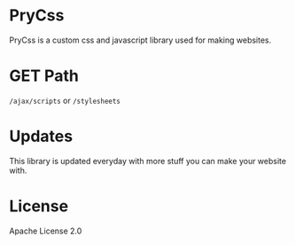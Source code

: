# PryCss
PryCss is a custom css and javascript library used for making websites.

# GET Path
`/ajax/scripts` or `/stylesheets`

# Updates
This library is updated everyday with more stuff you can make your website with.

# License
Apache License 2.0
